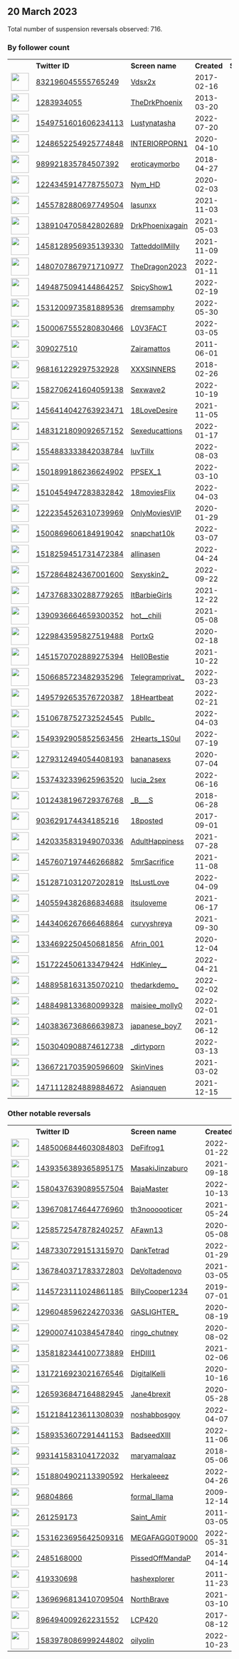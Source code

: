 
## 20 March 2023
Total number of suspension reversals observed: 716.

### By follower count
<table><tr><th></th><th align="left">Twitter ID</th><th align="left">Screen name</th>
<th align="left">Created</th><th align="left">Status</th><th align="left">Suspended</th><th align="left">Followers</th>
<tr><td><a href="https://pbs.twimg.com/profile_images/1640385093456756736/iHG5fBEG_normal.jpg"><img src="https://pbs.twimg.com/profile_images/1640385093456756736/iHG5fBEG_normal.jpg" width="40px" height="40px" align="center"/></a></td><td><a href="https://twitter.com/intent/user?user_id=832196045555765249">832196045555765249</a></td><td><a href="https://twitter.com/Vdsx2x">Vdsx2x</a></td><td>2017-02-16</td><td align="center"></td><td>2023-02-05</td><td>1076086</td></tr>
<tr><td><a href="https://pbs.twimg.com/profile_images/1605108138679623680/wLCDaM4V_normal.jpg"><img src="https://pbs.twimg.com/profile_images/1605108138679623680/wLCDaM4V_normal.jpg" width="40px" height="40px" align="center"/></a></td><td><a href="https://twitter.com/intent/user?user_id=1283934055">1283934055</a></td><td><a href="https://twitter.com/TheDrkPhoenix">TheDrkPhoenix</a></td><td>2013-03-20</td><td align="center"></td><td>2023-02-05</td><td>1070867</td></tr>
<tr><td><a href="https://pbs.twimg.com/profile_images/1639510087877406720/ufZpZHoq_normal.jpg"><img src="https://pbs.twimg.com/profile_images/1639510087877406720/ufZpZHoq_normal.jpg" width="40px" height="40px" align="center"/></a></td><td><a href="https://twitter.com/intent/user?user_id=1549751601606234113">1549751601606234113</a></td><td><a href="https://twitter.com/Lustynatasha">Lustynatasha</a></td><td>2022-07-20</td><td align="center"></td><td>2023-02-04</td><td>999922</td></tr>
<tr><td><a href="https://pbs.twimg.com/profile_images/1249039586019495936/5PIxriim_normal.jpg"><img src="https://pbs.twimg.com/profile_images/1249039586019495936/5PIxriim_normal.jpg" width="40px" height="40px" align="center"/></a></td><td><a href="https://twitter.com/intent/user?user_id=1248652254925774848">1248652254925774848</a></td><td><a href="https://twitter.com/INTERIORPORN1">INTERIORPORN1</a></td><td>2020-04-10</td><td align="center"></td><td></td><td>965480</td></tr>
<tr><td><a href="https://pbs.twimg.com/profile_images/1253289203116527616/qW8NBWgO_normal.jpg"><img src="https://pbs.twimg.com/profile_images/1253289203116527616/qW8NBWgO_normal.jpg" width="40px" height="40px" align="center"/></a></td><td><a href="https://twitter.com/intent/user?user_id=989921835784507392">989921835784507392</a></td><td><a href="https://twitter.com/eroticaymorbo">eroticaymorbo</a></td><td>2018-04-27</td><td align="center"></td><td>2023-02-05</td><td>871279</td></tr>
<tr><td><a href="https://pbs.twimg.com/profile_images/1608149816655093770/3PvVyHPn_normal.jpg"><img src="https://pbs.twimg.com/profile_images/1608149816655093770/3PvVyHPn_normal.jpg" width="40px" height="40px" align="center"/></a></td><td><a href="https://twitter.com/intent/user?user_id=1224345914778755073">1224345914778755073</a></td><td><a href="https://twitter.com/Nym_HD">Nym_HD</a></td><td>2020-02-03</td><td align="center"></td><td>2023-02-05</td><td>731894</td></tr>
<tr><td><a href="https://pbs.twimg.com/profile_images/1455783067944046592/0RZo5K2__normal.jpg"><img src="https://pbs.twimg.com/profile_images/1455783067944046592/0RZo5K2__normal.jpg" width="40px" height="40px" align="center"/></a></td><td><a href="https://twitter.com/intent/user?user_id=1455782880697749504">1455782880697749504</a></td><td><a href="https://twitter.com/lasunxx">lasunxx</a></td><td>2021-11-03</td><td align="center"></td><td>2023-02-05</td><td>673015</td></tr>
<tr><td><a href="https://pbs.twimg.com/profile_images/1607300525497933824/KZViYCzP_normal.jpg"><img src="https://pbs.twimg.com/profile_images/1607300525497933824/KZViYCzP_normal.jpg" width="40px" height="40px" align="center"/></a></td><td><a href="https://twitter.com/intent/user?user_id=1389104705842802689">1389104705842802689</a></td><td><a href="https://twitter.com/DrkPhoenixagain">DrkPhoenixagain</a></td><td>2021-05-03</td><td align="center"></td><td>2023-02-05</td><td>609147</td></tr>
<tr><td><a href="https://pbs.twimg.com/profile_images/1613220801465167872/6c4mASO1_normal.jpg"><img src="https://pbs.twimg.com/profile_images/1613220801465167872/6c4mASO1_normal.jpg" width="40px" height="40px" align="center"/></a></td><td><a href="https://twitter.com/intent/user?user_id=1458128956935139330">1458128956935139330</a></td><td><a href="https://twitter.com/TatteddollMilly">TatteddollMilly</a></td><td>2021-11-09</td><td align="center"></td><td>2023-02-03</td><td>603092</td></tr>
<tr><td><a href="https://pbs.twimg.com/profile_images/1636516056557551616/Ih027MKy_normal.jpg"><img src="https://pbs.twimg.com/profile_images/1636516056557551616/Ih027MKy_normal.jpg" width="40px" height="40px" align="center"/></a></td><td><a href="https://twitter.com/intent/user?user_id=1480707867971710977">1480707867971710977</a></td><td><a href="https://twitter.com/TheDragon2023">TheDragon2023</a></td><td>2022-01-11</td><td align="center"></td><td>2023-02-05</td><td>586180</td></tr>
<tr><td><a href="https://pbs.twimg.com/profile_images/1494875453030473728/FiwVRE8T_normal.jpg"><img src="https://pbs.twimg.com/profile_images/1494875453030473728/FiwVRE8T_normal.jpg" width="40px" height="40px" align="center"/></a></td><td><a href="https://twitter.com/intent/user?user_id=1494875094144864257">1494875094144864257</a></td><td><a href="https://twitter.com/SpicyShow1">SpicyShow1</a></td><td>2022-02-19</td><td align="center"></td><td>2023-02-05</td><td>564597</td></tr>
<tr><td><a href="https://pbs.twimg.com/profile_images/1589468179042275328/9gs5xEIA_normal.jpg"><img src="https://pbs.twimg.com/profile_images/1589468179042275328/9gs5xEIA_normal.jpg" width="40px" height="40px" align="center"/></a></td><td><a href="https://twitter.com/intent/user?user_id=1531200973581889536">1531200973581889536</a></td><td><a href="https://twitter.com/dremsamphy">dremsamphy</a></td><td>2022-05-30</td><td align="center"></td><td>2023-02-04</td><td>564595</td></tr>
<tr><td><a href="https://pbs.twimg.com/profile_images/1500071686775148547/aRk5n6yy_normal.jpg"><img src="https://pbs.twimg.com/profile_images/1500071686775148547/aRk5n6yy_normal.jpg" width="40px" height="40px" align="center"/></a></td><td><a href="https://twitter.com/intent/user?user_id=1500067555280830466">1500067555280830466</a></td><td><a href="https://twitter.com/L0V3FACT">L0V3FACT</a></td><td>2022-03-05</td><td align="center"></td><td>2023-02-05</td><td>554209</td></tr>
<tr><td><a href="https://pbs.twimg.com/profile_images/1524463779588841474/TZgZ2b3m_normal.jpg"><img src="https://pbs.twimg.com/profile_images/1524463779588841474/TZgZ2b3m_normal.jpg" width="40px" height="40px" align="center"/></a></td><td><a href="https://twitter.com/intent/user?user_id=309027510">309027510</a></td><td><a href="https://twitter.com/Zairamattos">Zairamattos</a></td><td>2011-06-01</td><td align="center"></td><td>2023-02-05</td><td>523208</td></tr>
<tr><td><a href="https://pbs.twimg.com/profile_images/1594782481747959808/HKe-PNZX_normal.jpg"><img src="https://pbs.twimg.com/profile_images/1594782481747959808/HKe-PNZX_normal.jpg" width="40px" height="40px" align="center"/></a></td><td><a href="https://twitter.com/intent/user?user_id=968161229297532928">968161229297532928</a></td><td><a href="https://twitter.com/XXXSINNERS">XXXSINNERS</a></td><td>2018-02-26</td><td align="center">👋</td><td>2023-02-05</td><td>503013</td></tr>
<tr><td><a href="https://pbs.twimg.com/profile_images/1582707173674868739/xcMqz5Fm_normal.jpg"><img src="https://pbs.twimg.com/profile_images/1582707173674868739/xcMqz5Fm_normal.jpg" width="40px" height="40px" align="center"/></a></td><td><a href="https://twitter.com/intent/user?user_id=1582706241604059138">1582706241604059138</a></td><td><a href="https://twitter.com/Sexwave2">Sexwave2</a></td><td>2022-10-19</td><td align="center"></td><td>2023-02-03</td><td>459832</td></tr>
<tr><td><a href="https://pbs.twimg.com/profile_images/1515836319351861250/CYdGS7ML_normal.jpg"><img src="https://pbs.twimg.com/profile_images/1515836319351861250/CYdGS7ML_normal.jpg" width="40px" height="40px" align="center"/></a></td><td><a href="https://twitter.com/intent/user?user_id=1456414042763923471">1456414042763923471</a></td><td><a href="https://twitter.com/18LoveDesire">18LoveDesire</a></td><td>2021-11-05</td><td align="center"></td><td>2023-02-04</td><td>457435</td></tr>
<tr><td><a href="https://pbs.twimg.com/profile_images/1492047697531965440/T3Zzzf-t_normal.jpg"><img src="https://pbs.twimg.com/profile_images/1492047697531965440/T3Zzzf-t_normal.jpg" width="40px" height="40px" align="center"/></a></td><td><a href="https://twitter.com/intent/user?user_id=1483121809092657152">1483121809092657152</a></td><td><a href="https://twitter.com/Sexeducattions">Sexeducattions</a></td><td>2022-01-17</td><td align="center"></td><td>2023-02-04</td><td>443641</td></tr>
<tr><td><a href="https://pbs.twimg.com/profile_images/1555144543648956417/9NZa9oFD_normal.jpg"><img src="https://pbs.twimg.com/profile_images/1555144543648956417/9NZa9oFD_normal.jpg" width="40px" height="40px" align="center"/></a></td><td><a href="https://twitter.com/intent/user?user_id=1554883333842038784">1554883333842038784</a></td><td><a href="https://twitter.com/luvTillx">luvTillx</a></td><td>2022-08-03</td><td align="center"></td><td>2023-02-02</td><td>433428</td></tr>
<tr><td><a href="https://pbs.twimg.com/profile_images/1501903794325516289/GUCHMzJe_normal.jpg"><img src="https://pbs.twimg.com/profile_images/1501903794325516289/GUCHMzJe_normal.jpg" width="40px" height="40px" align="center"/></a></td><td><a href="https://twitter.com/intent/user?user_id=1501899186236624902">1501899186236624902</a></td><td><a href="https://twitter.com/PPSEX_1">PPSEX_1</a></td><td>2022-03-10</td><td align="center"></td><td>2023-02-05</td><td>432814</td></tr>
<tr><td><a href="https://pbs.twimg.com/profile_images/1526319504397316096/ejoO5Caa_normal.jpg"><img src="https://pbs.twimg.com/profile_images/1526319504397316096/ejoO5Caa_normal.jpg" width="40px" height="40px" align="center"/></a></td><td><a href="https://twitter.com/intent/user?user_id=1510454947283832842">1510454947283832842</a></td><td><a href="https://twitter.com/18moviesFlix">18moviesFlix</a></td><td>2022-04-03</td><td align="center"></td><td>2023-02-05</td><td>428366</td></tr>
<tr><td><a href="https://pbs.twimg.com/profile_images/1595898078913089536/Mbfy10In_normal.jpg"><img src="https://pbs.twimg.com/profile_images/1595898078913089536/Mbfy10In_normal.jpg" width="40px" height="40px" align="center"/></a></td><td><a href="https://twitter.com/intent/user?user_id=1222354526310739969">1222354526310739969</a></td><td><a href="https://twitter.com/OnlyMoviesVIP">OnlyMoviesVIP</a></td><td>2020-01-29</td><td align="center"></td><td>2023-02-04</td><td>426017</td></tr>
<tr><td><a href="https://pbs.twimg.com/profile_images/1521912774963568640/u5EGRJYJ_normal.jpg"><img src="https://pbs.twimg.com/profile_images/1521912774963568640/u5EGRJYJ_normal.jpg" width="40px" height="40px" align="center"/></a></td><td><a href="https://twitter.com/intent/user?user_id=1500869606184919042">1500869606184919042</a></td><td><a href="https://twitter.com/snapchat10k">snapchat10k</a></td><td>2022-03-07</td><td align="center"></td><td>2023-02-03</td><td>425290</td></tr>
<tr><td><a href="https://pbs.twimg.com/profile_images/1518264943291772929/z2RoEdk9_normal.jpg"><img src="https://pbs.twimg.com/profile_images/1518264943291772929/z2RoEdk9_normal.jpg" width="40px" height="40px" align="center"/></a></td><td><a href="https://twitter.com/intent/user?user_id=1518259451731472384">1518259451731472384</a></td><td><a href="https://twitter.com/allinasen">allinasen</a></td><td>2022-04-24</td><td align="center"></td><td>2022-11-11</td><td>423943</td></tr>
<tr><td><a href="https://pbs.twimg.com/profile_images/1572865032878428161/3EyEBs7e_normal.jpg"><img src="https://pbs.twimg.com/profile_images/1572865032878428161/3EyEBs7e_normal.jpg" width="40px" height="40px" align="center"/></a></td><td><a href="https://twitter.com/intent/user?user_id=1572864824367001600">1572864824367001600</a></td><td><a href="https://twitter.com/Sexyskin2_">Sexyskin2_</a></td><td>2022-09-22</td><td align="center"></td><td>2023-02-03</td><td>420482</td></tr>
<tr><td><a href="https://pbs.twimg.com/profile_images/1494235080293761027/FJWpQta1_normal.jpg"><img src="https://pbs.twimg.com/profile_images/1494235080293761027/FJWpQta1_normal.jpg" width="40px" height="40px" align="center"/></a></td><td><a href="https://twitter.com/intent/user?user_id=1473768330288779265">1473768330288779265</a></td><td><a href="https://twitter.com/ItBarbieGirls">ItBarbieGirls</a></td><td>2021-12-22</td><td align="center"></td><td>2023-02-05</td><td>417892</td></tr>
<tr><td><a href="https://pbs.twimg.com/profile_images/1390936840505466883/4qgLZxbv_normal.jpg"><img src="https://pbs.twimg.com/profile_images/1390936840505466883/4qgLZxbv_normal.jpg" width="40px" height="40px" align="center"/></a></td><td><a href="https://twitter.com/intent/user?user_id=1390936664659300352">1390936664659300352</a></td><td><a href="https://twitter.com/hot__chili">hot__chili</a></td><td>2021-05-08</td><td align="center"></td><td>2023-02-05</td><td>416604</td></tr>
<tr><td><a href="https://pbs.twimg.com/profile_images/1229852017977446400/lGScinjO_normal.jpg"><img src="https://pbs.twimg.com/profile_images/1229852017977446400/lGScinjO_normal.jpg" width="40px" height="40px" align="center"/></a></td><td><a href="https://twitter.com/intent/user?user_id=1229843595827519488">1229843595827519488</a></td><td><a href="https://twitter.com/PortxG">PortxG</a></td><td>2020-02-18</td><td align="center"></td><td>2023-02-05</td><td>407953</td></tr>
<tr><td><a href="https://pbs.twimg.com/profile_images/1497498510580613121/Pz5uWTkM_normal.jpg"><img src="https://pbs.twimg.com/profile_images/1497498510580613121/Pz5uWTkM_normal.jpg" width="40px" height="40px" align="center"/></a></td><td><a href="https://twitter.com/intent/user?user_id=1451570702889275394">1451570702889275394</a></td><td><a href="https://twitter.com/Hell0Bestie">Hell0Bestie</a></td><td>2021-10-22</td><td align="center"></td><td>2023-02-05</td><td>407521</td></tr>
<tr><td><a href="https://pbs.twimg.com/profile_images/1637164656136712192/rKcy5htb_normal.jpg"><img src="https://pbs.twimg.com/profile_images/1637164656136712192/rKcy5htb_normal.jpg" width="40px" height="40px" align="center"/></a></td><td><a href="https://twitter.com/intent/user?user_id=1506685723482935296">1506685723482935296</a></td><td><a href="https://twitter.com/Telegramprivat_">Telegramprivat_</a></td><td>2022-03-23</td><td align="center"></td><td>2023-02-03</td><td>402470</td></tr>
<tr><td><a href="https://pbs.twimg.com/profile_images/1536673448595816448/MwuaUTF2_normal.jpg"><img src="https://pbs.twimg.com/profile_images/1536673448595816448/MwuaUTF2_normal.jpg" width="40px" height="40px" align="center"/></a></td><td><a href="https://twitter.com/intent/user?user_id=1495792653576720387">1495792653576720387</a></td><td><a href="https://twitter.com/18Heartbeat">18Heartbeat</a></td><td>2022-02-21</td><td align="center"></td><td>2023-02-05</td><td>399340</td></tr>
<tr><td><a href="https://pbs.twimg.com/profile_images/1518000067709337606/UWfYg1oE_normal.jpg"><img src="https://pbs.twimg.com/profile_images/1518000067709337606/UWfYg1oE_normal.jpg" width="40px" height="40px" align="center"/></a></td><td><a href="https://twitter.com/intent/user?user_id=1510678752732524545">1510678752732524545</a></td><td><a href="https://twitter.com/Publlc_">Publlc_</a></td><td>2022-04-03</td><td align="center"></td><td>2023-02-05</td><td>395818</td></tr>
<tr><td><a href="https://pbs.twimg.com/profile_images/1549394439369637893/5AgPsQqO_normal.jpg"><img src="https://pbs.twimg.com/profile_images/1549394439369637893/5AgPsQqO_normal.jpg" width="40px" height="40px" align="center"/></a></td><td><a href="https://twitter.com/intent/user?user_id=1549392905852563456">1549392905852563456</a></td><td><a href="https://twitter.com/2Hearts_1S0ul">2Hearts_1S0ul</a></td><td>2022-07-19</td><td align="center"></td><td>2023-02-03</td><td>393833</td></tr>
<tr><td><a href="https://pbs.twimg.com/profile_images/1534173608959913985/6Yp_gbRF_normal.jpg"><img src="https://pbs.twimg.com/profile_images/1534173608959913985/6Yp_gbRF_normal.jpg" width="40px" height="40px" align="center"/></a></td><td><a href="https://twitter.com/intent/user?user_id=1279312494054408193">1279312494054408193</a></td><td><a href="https://twitter.com/bananasexs">bananasexs</a></td><td>2020-07-04</td><td align="center"></td><td>2023-02-05</td><td>389666</td></tr>
<tr><td><a href="https://pbs.twimg.com/profile_images/1563483060032905217/sCQLiQZz_normal.jpg"><img src="https://pbs.twimg.com/profile_images/1563483060032905217/sCQLiQZz_normal.jpg" width="40px" height="40px" align="center"/></a></td><td><a href="https://twitter.com/intent/user?user_id=1537432339625963520">1537432339625963520</a></td><td><a href="https://twitter.com/lucia_2sex">lucia_2sex</a></td><td>2022-06-16</td><td align="center"></td><td>2023-02-05</td><td>389265</td></tr>
<tr><td><a href="https://pbs.twimg.com/profile_images/1638827572938022914/eqB5CGBN_normal.jpg"><img src="https://pbs.twimg.com/profile_images/1638827572938022914/eqB5CGBN_normal.jpg" width="40px" height="40px" align="center"/></a></td><td><a href="https://twitter.com/intent/user?user_id=1012438196729376768">1012438196729376768</a></td><td><a href="https://twitter.com/_B___S">_B___S</a></td><td>2018-06-28</td><td align="center"></td><td>2022-12-20</td><td>385206</td></tr>
<tr><td><a href="https://pbs.twimg.com/profile_images/1250458209271164929/lJGkm2uG_normal.jpg"><img src="https://pbs.twimg.com/profile_images/1250458209271164929/lJGkm2uG_normal.jpg" width="40px" height="40px" align="center"/></a></td><td><a href="https://twitter.com/intent/user?user_id=903629174434185216">903629174434185216</a></td><td><a href="https://twitter.com/18posted">18posted</a></td><td>2017-09-01</td><td align="center"></td><td>2023-02-03</td><td>379356</td></tr>
<tr><td><a href="https://pbs.twimg.com/profile_images/1420764850418978816/K7KiLhJ5_normal.jpg"><img src="https://pbs.twimg.com/profile_images/1420764850418978816/K7KiLhJ5_normal.jpg" width="40px" height="40px" align="center"/></a></td><td><a href="https://twitter.com/intent/user?user_id=1420335831949070336">1420335831949070336</a></td><td><a href="https://twitter.com/AdultHappiness">AdultHappiness</a></td><td>2021-07-28</td><td align="center"></td><td>2023-02-05</td><td>378421</td></tr>
<tr><td><a href="https://pbs.twimg.com/profile_images/1529342165905682433/UUHZnSaX_normal.jpg"><img src="https://pbs.twimg.com/profile_images/1529342165905682433/UUHZnSaX_normal.jpg" width="40px" height="40px" align="center"/></a></td><td><a href="https://twitter.com/intent/user?user_id=1457607197446266882">1457607197446266882</a></td><td><a href="https://twitter.com/5mrSacrifice">5mrSacrifice</a></td><td>2021-11-08</td><td align="center"></td><td>2023-02-03</td><td>371570</td></tr>
<tr><td><a href="https://pbs.twimg.com/profile_images/1618248478991474689/hHxJ-DLc_normal.jpg"><img src="https://pbs.twimg.com/profile_images/1618248478991474689/hHxJ-DLc_normal.jpg" width="40px" height="40px" align="center"/></a></td><td><a href="https://twitter.com/intent/user?user_id=1512871031207202819">1512871031207202819</a></td><td><a href="https://twitter.com/ItsLustLove">ItsLustLove</a></td><td>2022-04-09</td><td align="center"></td><td>2023-02-02</td><td>370093</td></tr>
<tr><td><a href="https://pbs.twimg.com/profile_images/1405709676319174662/ata7P4gp_normal.jpg"><img src="https://pbs.twimg.com/profile_images/1405709676319174662/ata7P4gp_normal.jpg" width="40px" height="40px" align="center"/></a></td><td><a href="https://twitter.com/intent/user?user_id=1405594382686834688">1405594382686834688</a></td><td><a href="https://twitter.com/itsuloveme">itsuloveme</a></td><td>2021-06-17</td><td align="center"></td><td>2023-02-05</td><td>365765</td></tr>
<tr><td><a href="https://pbs.twimg.com/profile_images/1443409808544059397/Hh5BJgj1_normal.jpg"><img src="https://pbs.twimg.com/profile_images/1443409808544059397/Hh5BJgj1_normal.jpg" width="40px" height="40px" align="center"/></a></td><td><a href="https://twitter.com/intent/user?user_id=1443406267666468864">1443406267666468864</a></td><td><a href="https://twitter.com/curvyshreya">curvyshreya</a></td><td>2021-09-30</td><td align="center"></td><td>2022-08-05</td><td>362111</td></tr>
<tr><td><a href="https://pbs.twimg.com/profile_images/1452162015317790724/fcN5NImi_normal.jpg"><img src="https://pbs.twimg.com/profile_images/1452162015317790724/fcN5NImi_normal.jpg" width="40px" height="40px" align="center"/></a></td><td><a href="https://twitter.com/intent/user?user_id=1334692250450681856">1334692250450681856</a></td><td><a href="https://twitter.com/Afrin_001">Afrin_001</a></td><td>2020-12-04</td><td align="center"></td><td>2023-02-05</td><td>360012</td></tr>
<tr><td><a href="https://pbs.twimg.com/profile_images/1637359522682671105/NesqOZg9_normal.jpg"><img src="https://pbs.twimg.com/profile_images/1637359522682671105/NesqOZg9_normal.jpg" width="40px" height="40px" align="center"/></a></td><td><a href="https://twitter.com/intent/user?user_id=1517224506133479424">1517224506133479424</a></td><td><a href="https://twitter.com/HdKinley__">HdKinley__</a></td><td>2022-04-21</td><td align="center"></td><td>2023-02-05</td><td>353876</td></tr>
<tr><td><a href="https://pbs.twimg.com/profile_images/1636651119769440256/oP6yHJQI_normal.jpg"><img src="https://pbs.twimg.com/profile_images/1636651119769440256/oP6yHJQI_normal.jpg" width="40px" height="40px" align="center"/></a></td><td><a href="https://twitter.com/intent/user?user_id=1488958163135070210">1488958163135070210</a></td><td><a href="https://twitter.com/thedarkdemo_">thedarkdemo_</a></td><td>2022-02-02</td><td align="center"></td><td>2023-02-03</td><td>348091</td></tr>
<tr><td><a href="https://pbs.twimg.com/profile_images/1489508388987813889/9bh5ppzd_normal.jpg"><img src="https://pbs.twimg.com/profile_images/1489508388987813889/9bh5ppzd_normal.jpg" width="40px" height="40px" align="center"/></a></td><td><a href="https://twitter.com/intent/user?user_id=1488498133680099328">1488498133680099328</a></td><td><a href="https://twitter.com/maisiee_molly0">maisiee_molly0</a></td><td>2022-02-01</td><td align="center"></td><td>2023-02-05</td><td>345704</td></tr>
<tr><td><a href="https://pbs.twimg.com/profile_images/1538839701112573953/8eYPUOeK_normal.jpg"><img src="https://pbs.twimg.com/profile_images/1538839701112573953/8eYPUOeK_normal.jpg" width="40px" height="40px" align="center"/></a></td><td><a href="https://twitter.com/intent/user?user_id=1403836736866639873">1403836736866639873</a></td><td><a href="https://twitter.com/japanese_boy7">japanese_boy7</a></td><td>2021-06-12</td><td align="center"></td><td>2023-02-05</td><td>344504</td></tr>
<tr><td><a href="https://pbs.twimg.com/profile_images/1549303785805074432/yD_dJcR7_normal.jpg"><img src="https://pbs.twimg.com/profile_images/1549303785805074432/yD_dJcR7_normal.jpg" width="40px" height="40px" align="center"/></a></td><td><a href="https://twitter.com/intent/user?user_id=1503040908874612738">1503040908874612738</a></td><td><a href="https://twitter.com/_dirtyporn">_dirtyporn</a></td><td>2022-03-13</td><td align="center"></td><td>2023-02-05</td><td>339729</td></tr>
<tr><td><a href="https://pbs.twimg.com/profile_images/1464274705548910595/EkLUaz2J_normal.jpg"><img src="https://pbs.twimg.com/profile_images/1464274705548910595/EkLUaz2J_normal.jpg" width="40px" height="40px" align="center"/></a></td><td><a href="https://twitter.com/intent/user?user_id=1366721703590596609">1366721703590596609</a></td><td><a href="https://twitter.com/SkinVines">SkinVines</a></td><td>2021-03-02</td><td align="center"></td><td>2023-02-05</td><td>338143</td></tr>
<tr><td><a href="https://pbs.twimg.com/profile_images/1486575831732285442/AO2IIuXS_normal.jpg"><img src="https://pbs.twimg.com/profile_images/1486575831732285442/AO2IIuXS_normal.jpg" width="40px" height="40px" align="center"/></a></td><td><a href="https://twitter.com/intent/user?user_id=1471112824889884672">1471112824889884672</a></td><td><a href="https://twitter.com/Asianquen">Asianquen</a></td><td>2021-12-15</td><td align="center"></td><td>2023-02-05</td><td>336285</td></tr>
</table>

### Other notable reversals
<table><tr><th></th><th align="left">Twitter ID</th><th align="left">Screen name</th>
<th align="left">Created</th><th align="left">Status</th><th align="left">Suspended</th><th align="left">Followers</th>
<tr><td><a href="https://pbs.twimg.com/profile_images/1486064703826759681/zJS26-oc_normal.jpg"><img src="https://pbs.twimg.com/profile_images/1486064703826759681/zJS26-oc_normal.jpg" width="40px" height="40px" align="center"/></a></td><td><a href="https://twitter.com/intent/user?user_id=1485006844603084803">1485006844603084803</a></td><td><a href="https://twitter.com/DeFifrog1">DeFifrog1</a></td><td>2022-01-22</td><td align="center"></td><td>2022-11-08</td><td>17804</td></tr>
<tr><td><a href="https://pbs.twimg.com/profile_images/1563284666995466241/KqbX3Ln-_normal.jpg"><img src="https://pbs.twimg.com/profile_images/1563284666995466241/KqbX3Ln-_normal.jpg" width="40px" height="40px" align="center"/></a></td><td><a href="https://twitter.com/intent/user?user_id=1439356389365895175">1439356389365895175</a></td><td><a href="https://twitter.com/MasakiJinzaburo">MasakiJinzaburo</a></td><td>2021-09-18</td><td align="center">👋</td><td>2022-09-21</td><td>7450</td></tr>
<tr><td><a href="https://pbs.twimg.com/profile_images/1619241431163437056/aIfQJqKt_normal.jpg"><img src="https://pbs.twimg.com/profile_images/1619241431163437056/aIfQJqKt_normal.jpg" width="40px" height="40px" align="center"/></a></td><td><a href="https://twitter.com/intent/user?user_id=1580437639089557504">1580437639089557504</a></td><td><a href="https://twitter.com/BajaMaster">BajaMaster</a></td><td>2022-10-13</td><td align="center"></td><td>2023-02-22</td><td>284</td></tr>
<tr><td><a href="https://pbs.twimg.com/profile_images/1640869309365866498/ULHxdroO_normal.jpg"><img src="https://pbs.twimg.com/profile_images/1640869309365866498/ULHxdroO_normal.jpg" width="40px" height="40px" align="center"/></a></td><td><a href="https://twitter.com/intent/user?user_id=1396708174644776960">1396708174644776960</a></td><td><a href="https://twitter.com/th3noooooticer">th3noooooticer</a></td><td>2021-05-24</td><td align="center"></td><td>2022-10-30</td><td>207</td></tr>
<tr><td><a href="https://pbs.twimg.com/profile_images/1589445550247739393/DJo9ZqRp_normal.jpg"><img src="https://pbs.twimg.com/profile_images/1589445550247739393/DJo9ZqRp_normal.jpg" width="40px" height="40px" align="center"/></a></td><td><a href="https://twitter.com/intent/user?user_id=1258572547878240257">1258572547878240257</a></td><td><a href="https://twitter.com/AFawn13">AFawn13</a></td><td>2020-05-08</td><td align="center"></td><td>2022-12-24</td><td>1152</td></tr>
<tr><td><a href="https://pbs.twimg.com/profile_images/1600870127981006848/1Y50A2sU_normal.jpg"><img src="https://pbs.twimg.com/profile_images/1600870127981006848/1Y50A2sU_normal.jpg" width="40px" height="40px" align="center"/></a></td><td><a href="https://twitter.com/intent/user?user_id=1487330729151315970">1487330729151315970</a></td><td><a href="https://twitter.com/DankTetrad">DankTetrad</a></td><td>2022-01-29</td><td align="center"></td><td>2022-12-13</td><td>108</td></tr>
<tr><td><a href="https://pbs.twimg.com/profile_images/1527494757265588225/y3yyTVS6_normal.jpg"><img src="https://pbs.twimg.com/profile_images/1527494757265588225/y3yyTVS6_normal.jpg" width="40px" height="40px" align="center"/></a></td><td><a href="https://twitter.com/intent/user?user_id=1367840371783372803">1367840371783372803</a></td><td><a href="https://twitter.com/DeVoltadenovo">DeVoltadenovo</a></td><td>2021-03-05</td><td align="center"></td><td>2023-03-15</td><td>135</td></tr>
<tr><td><a href="https://pbs.twimg.com/profile_images/1288537154696683522/H19fPD0z_normal.jpg"><img src="https://pbs.twimg.com/profile_images/1288537154696683522/H19fPD0z_normal.jpg" width="40px" height="40px" align="center"/></a></td><td><a href="https://twitter.com/intent/user?user_id=1145723111024861185">1145723111024861185</a></td><td><a href="https://twitter.com/BillyCooper1234">BillyCooper1234</a></td><td>2019-07-01</td><td align="center"></td><td>2023-02-02</td><td>1768</td></tr>
<tr><td><a href="https://pbs.twimg.com/profile_images/1529832687913025537/i3aHd6HV_normal.jpg"><img src="https://pbs.twimg.com/profile_images/1529832687913025537/i3aHd6HV_normal.jpg" width="40px" height="40px" align="center"/></a></td><td><a href="https://twitter.com/intent/user?user_id=1296048596224270336">1296048596224270336</a></td><td><a href="https://twitter.com/GASLIGHTER_">GASLIGHTER_</a></td><td>2020-08-19</td><td align="center"></td><td>2022-12-20</td><td>20877</td></tr>
<tr><td><a href="https://pbs.twimg.com/profile_images/1610291876166356993/aquJhV4t_normal.jpg"><img src="https://pbs.twimg.com/profile_images/1610291876166356993/aquJhV4t_normal.jpg" width="40px" height="40px" align="center"/></a></td><td><a href="https://twitter.com/intent/user?user_id=1290007410384547840">1290007410384547840</a></td><td><a href="https://twitter.com/ringo_chutney">ringo_chutney</a></td><td>2020-08-02</td><td align="center"></td><td>2023-03-11</td><td>731</td></tr>
<tr><td><a href="https://pbs.twimg.com/profile_images/1603129070425845760/O6U9wzdV_normal.jpg"><img src="https://pbs.twimg.com/profile_images/1603129070425845760/O6U9wzdV_normal.jpg" width="40px" height="40px" align="center"/></a></td><td><a href="https://twitter.com/intent/user?user_id=1358182344100773889">1358182344100773889</a></td><td><a href="https://twitter.com/EHDIII1">EHDIII1</a></td><td>2021-02-06</td><td align="center"></td><td>2022-12-16</td><td>825</td></tr>
<tr><td><a href="https://pbs.twimg.com/profile_images/1568056413473193990/eOE2rh0d_normal.jpg"><img src="https://pbs.twimg.com/profile_images/1568056413473193990/eOE2rh0d_normal.jpg" width="40px" height="40px" align="center"/></a></td><td><a href="https://twitter.com/intent/user?user_id=1317216923021676546">1317216923021676546</a></td><td><a href="https://twitter.com/DigitalKelli">DigitalKelli</a></td><td>2020-10-16</td><td align="center"></td><td>2022-11-29</td><td>158</td></tr>
<tr><td><a href="https://pbs.twimg.com/profile_images/1634883315969736706/I90gu7EE_normal.jpg"><img src="https://pbs.twimg.com/profile_images/1634883315969736706/I90gu7EE_normal.jpg" width="40px" height="40px" align="center"/></a></td><td><a href="https://twitter.com/intent/user?user_id=1265936847164882945">1265936847164882945</a></td><td><a href="https://twitter.com/Jane4brexit">Jane4brexit</a></td><td>2020-05-28</td><td align="center">🚫</td><td>2023-03-13</td><td>4342</td></tr>
<tr><td><a href="https://pbs.twimg.com/profile_images/1559901473949073409/VNYK1ASW_normal.jpg"><img src="https://pbs.twimg.com/profile_images/1559901473949073409/VNYK1ASW_normal.jpg" width="40px" height="40px" align="center"/></a></td><td><a href="https://twitter.com/intent/user?user_id=1512184123611308039">1512184123611308039</a></td><td><a href="https://twitter.com/noshabbosgoy">noshabbosgoy</a></td><td>2022-04-07</td><td align="center"></td><td>2023-01-12</td><td>162</td></tr>
<tr><td><a href="https://pbs.twimg.com/profile_images/1589353768981864448/Nut3HcvK_normal.jpg"><img src="https://pbs.twimg.com/profile_images/1589353768981864448/Nut3HcvK_normal.jpg" width="40px" height="40px" align="center"/></a></td><td><a href="https://twitter.com/intent/user?user_id=1589353607291441153">1589353607291441153</a></td><td><a href="https://twitter.com/BadseedXIII">BadseedXIII</a></td><td>2022-11-06</td><td align="center"></td><td>2023-02-02</td><td>19</td></tr>
<tr><td><a href="https://pbs.twimg.com/profile_images/1559865141134589953/d2o1bPdI_normal.jpg"><img src="https://pbs.twimg.com/profile_images/1559865141134589953/d2o1bPdI_normal.jpg" width="40px" height="40px" align="center"/></a></td><td><a href="https://twitter.com/intent/user?user_id=993141583104172032">993141583104172032</a></td><td><a href="https://twitter.com/maryamalqaz">maryamalqaz</a></td><td>2018-05-06</td><td align="center">🔒</td><td>2023-03-10</td><td>3</td></tr>
<tr><td><a href="https://pbs.twimg.com/profile_images/1622713353700245505/2bVg9WYG_normal.jpg"><img src="https://pbs.twimg.com/profile_images/1622713353700245505/2bVg9WYG_normal.jpg" width="40px" height="40px" align="center"/></a></td><td><a href="https://twitter.com/intent/user?user_id=1518804902113390592">1518804902113390592</a></td><td><a href="https://twitter.com/Herkaleeez">Herkaleeez</a></td><td>2022-04-26</td><td align="center"></td><td>2023-02-23</td><td>6</td></tr>
<tr><td><a href="https://pbs.twimg.com/profile_images/1285595326900924416/zwLCzt8R_normal.jpg"><img src="https://pbs.twimg.com/profile_images/1285595326900924416/zwLCzt8R_normal.jpg" width="40px" height="40px" align="center"/></a></td><td><a href="https://twitter.com/intent/user?user_id=96804866">96804866</a></td><td><a href="https://twitter.com/formal_llama">formal_llama</a></td><td>2009-12-14</td><td align="center"></td><td>2023-02-09</td><td>104</td></tr>
<tr><td><a href="https://pbs.twimg.com/profile_images/1642760026245988354/bNgSWrVO_normal.jpg"><img src="https://pbs.twimg.com/profile_images/1642760026245988354/bNgSWrVO_normal.jpg" width="40px" height="40px" align="center"/></a></td><td><a href="https://twitter.com/intent/user?user_id=261259173">261259173</a></td><td><a href="https://twitter.com/Saint_Amir">Saint_Amir</a></td><td>2011-03-05</td><td align="center"></td><td>2023-03-02</td><td>316</td></tr>
<tr><td><a href="https://pbs.twimg.com/profile_images/1579829680034779139/zIttFTYJ_normal.jpg"><img src="https://pbs.twimg.com/profile_images/1579829680034779139/zIttFTYJ_normal.jpg" width="40px" height="40px" align="center"/></a></td><td><a href="https://twitter.com/intent/user?user_id=1531623695642509316">1531623695642509316</a></td><td><a href="https://twitter.com/MEGAFAGG0T9000">MEGAFAGG0T9000</a></td><td>2022-05-31</td><td align="center"></td><td>2022-10-14</td><td>104</td></tr>
<tr><td><a href="https://pbs.twimg.com/profile_images/1436179141951467521/KhdTbQFf_normal.jpg"><img src="https://pbs.twimg.com/profile_images/1436179141951467521/KhdTbQFf_normal.jpg" width="40px" height="40px" align="center"/></a></td><td><a href="https://twitter.com/intent/user?user_id=2485168000">2485168000</a></td><td><a href="https://twitter.com/PissedOffMandaP">PissedOffMandaP</a></td><td>2014-04-14</td><td align="center"></td><td>2022-07-27</td><td>5841</td></tr>
<tr><td><a href="https://pbs.twimg.com/profile_images/1624314571744845827/wt6QHojI_normal.jpg"><img src="https://pbs.twimg.com/profile_images/1624314571744845827/wt6QHojI_normal.jpg" width="40px" height="40px" align="center"/></a></td><td><a href="https://twitter.com/intent/user?user_id=419330698">419330698</a></td><td><a href="https://twitter.com/hashexplorer">hashexplorer</a></td><td>2011-11-23</td><td align="center"></td><td>2023-03-13</td><td>2261</td></tr>
<tr><td><a href="https://pbs.twimg.com/profile_images/1597833305277497345/YKwq3u9D_normal.jpg"><img src="https://pbs.twimg.com/profile_images/1597833305277497345/YKwq3u9D_normal.jpg" width="40px" height="40px" align="center"/></a></td><td><a href="https://twitter.com/intent/user?user_id=1369696813410709504">1369696813410709504</a></td><td><a href="https://twitter.com/NorthBrave">NorthBrave</a></td><td>2021-03-10</td><td align="center"></td><td>2022-12-30</td><td>23</td></tr>
<tr><td><a href="https://pbs.twimg.com/profile_images/1613192799515561989/CjC4T2SZ_normal.jpg"><img src="https://pbs.twimg.com/profile_images/1613192799515561989/CjC4T2SZ_normal.jpg" width="40px" height="40px" align="center"/></a></td><td><a href="https://twitter.com/intent/user?user_id=896494009262231552">896494009262231552</a></td><td><a href="https://twitter.com/LCP420">LCP420</a></td><td>2017-08-12</td><td align="center"></td><td>2023-03-14</td><td>79</td></tr>
<tr><td><a href="https://pbs.twimg.com/profile_images/1583978311398694914/c5FH-dON_normal.png"><img src="https://pbs.twimg.com/profile_images/1583978311398694914/c5FH-dON_normal.png" width="40px" height="40px" align="center"/></a></td><td><a href="https://twitter.com/intent/user?user_id=1583978086999244802">1583978086999244802</a></td><td><a href="https://twitter.com/oilyolin">oilyolin</a></td><td>2022-10-23</td><td align="center"></td><td>2022-12-16</td><td>37</td></tr>
</table>
